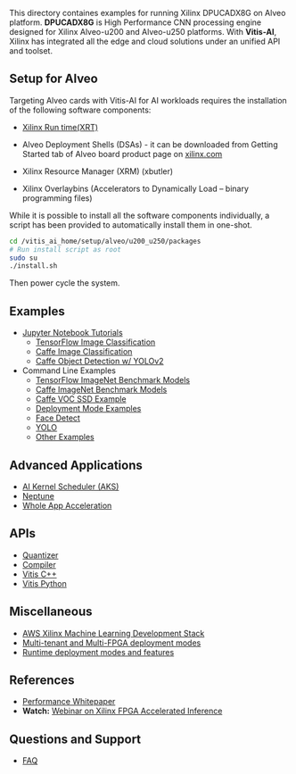 This directory containes examples for running Xilinx DPUCADX8G on Alveo platform. **DPUCADX8G**  is High Performance CNN processing engine designed for Xilinx Alveo-u200 and Alveo-u250 platforms. With **Vitis-AI**, Xilinx has integrated all the edge and cloud solutions under an unified API and toolset.

## Setup for Alveo
Targeting Alveo cards with Vitis-AI for AI workloads requires the installation of the following software components:

* [Xilinx Run time(XRT)](https://github.com/Xilinx/XRT)

* Alveo Deployment Shells (DSAs) - it  can be downloaded from Getting Started tab of Alveo board product page on [xilinx.com](https://www.xilinx.com)

* Xilinx Resource Manager (XRM) (xbutler)

* Xilinx Overlaybins (Accelerators to Dynamically Load – binary programming files)

While it is possible to install all the software components individually, a script has been provided to automatically install them in one-shot.

```sh
cd /vitis_ai_home/setup/alveo/u200_u250/packages
# Run install script as root
sudo su
./install.sh
```
Then power cycle the system.

## Examples
 - [Jupyter Notebook Tutorials](../../examples/DPUCADX8G/notebooks/README.md)
   - [TensorFlow Image Classification](../../examples/DPUCADX8G/notebooks/image_classification_tensorflow.ipynb)
   - [Caffe Image Classification](../../examples/DPUCADX8G/notebooks/image_classification_caffe.ipynb)
   - [Caffe Object Detection w/ YOLOv2](../../examples/DPUCADX8G/notebooks/object_detection_yolov2.ipynb)
 - Command Line Examples
   - [TensorFlow ImageNet Benchmark Models](../../examples/DPUCADX8G/tensorflow/README.md)
   - [Caffe ImageNet Benchmark Models](../../examples/DPUCADX8G/caffe/README.md)
   - [Caffe VOC SSD Example](../../examples/DPUCADX8G/caffe/ssd-detect/README.md)
   - [Deployment Mode Examples](../../examples/DPUCADX8G/deployment_modes/README.md)
   - [Face Detect](../../examples/DPUCADX8G/face_detect/README.md)
   - [YOLO](../../examples/DPUCADX8G/yolo/README.md)
   - [Other Examples](../../examples/DPUCADX8G/vitis_ai_alveo_samples)

## Advanced Applications
 - [AI Kernel Scheduler (AKS)](../../tools/AKS/README.md)
 - [Neptune](../../demo/neptune/README.md)
 - [Whole App Acceleration](../../demo/Whole-App-Acceleration/README.md)

## APIs
 - [Quantizer](./quantizer.md)
 - [Compiler](./compiler.md)
 - [Vitis C++](./Vitis-C++API.md)
 - [Vitis Python](./Vitis-PythonAPI.md)

## Miscellaneous
 - [AWS Xilinx Machine Learning Development Stack](./aws-f1-launching.md)
 - [Multi-tenant and Multi-FPGA deployment modes](./multi-tenant-multi-fpga.md)
 - [Runtime deployment modes and features](./runtime-modes-features.md)

## References
 - [Performance Whitepaper][]
 - **Watch:** [Webinar on Xilinx FPGA Accelerated Inference][]


## Questions and Support
 - [FAQ](./faq.md)


[Amazon AWS EC2 F1]: https://aws.amazon.com/marketplace/pp/B077FM2JNS
[Xilinx Virtex UltraScale+ FPGA VCU1525 Acceleration Development Kit]: https://www.xilinx.com/products/boards-and-kits/vcu1525-a.html
[AWS F1 Application Execution on Xilinx Virtex UltraScale Devices]: https://github.com/aws/aws-fpga/blob/master/SDAccel/README.md
[SDAccel Forums]: https://forums.xilinx.com/t5/SDAccel/bd-p/SDx
[Release Notes]: ../release-notes/1.x.md
[UG1023]: https://www.xilinx.com/support/documentation/sw_manuals/xilinx2017_4/ug1023-sdaccel-user-guide.pdf
[FAQ]: faq.md
[Webinar on Xilinx FPGA Accelerated Inference]: https://event.on24.com/wcc/r/1625401/2D3B69878E21E0A3DA63B4CDB5531C23?partnerref=Mlsuite
[ML Suite Forum]: https://forums.xilinx.com/t5/Xilinx-ML-Suite/bd-p/ML
[ML Suite Lounge]: https://www.xilinx.com/products/boards-and-kits/alveo/applications/xilinx-machine-learning-suite.html
[Models]: https://www.xilinx.com/products/boards-and-kits/alveo/applications/xilinx-machine-learning-suite.html#gettingStartedCloud
[whitepaper here]: https://www.xilinx.com/support/documentation/white_papers/wp504-accel-dnns.pdf
[Performance Whitepaper]: https://www.xilinx.com/support/documentation/white_papers/wp504-accel-dnns.pdf

